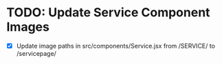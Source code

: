 # TODO: Update Service Component Images

- [x] Update image paths in src/components/Service.jsx from /SERVICE/ to /servicepage/
